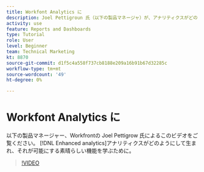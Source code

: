 ```yaml
---
title: Workfont Analytics に
description: Joel Pettigroun 氏（以下の製品マネージャ）が、アナリティクスがどのように実現したか、および Joel Pettigrouh で実現できる魅力的な機能について説明します。 [!DNL Enhanced analytics].
activity: use
feature: Reports and Dashboards
type: Tutorial
role: User
level: Beginner
team: Technical Marketing
kt: 8870
source-git-commit: d1f5c4a558f737cb8188e209a16b91b67d32285c
workflow-type: tm+mt
source-wordcount: '49'
ht-degree: 0%

---
```


# Workfont Analytics に

以下の製品マネージャー、Workfrontの Joel Pettigrow 氏によるこのビデオをご覧ください。 [!DNL Enhanced analytics]アナリティクスがどのようにして生まれ、それが可能にする素晴らしい機能を学ぶために。

>[!VIDEO](https://video.tv.adobe.com/v/335042/?quality=12)
